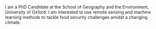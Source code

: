 I am a PhD Candidate at the School of Geography and the Environment, University of Oxford. I am interested to use remote sensing and machine learning methods to tackle food security challenges amidst a changing climate. 

